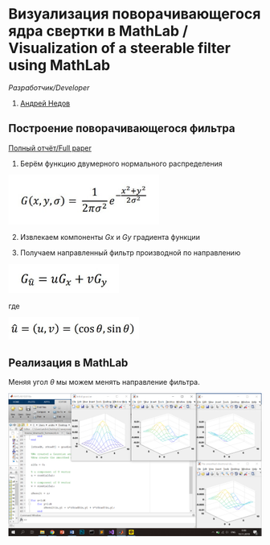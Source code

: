 # Визуализация поворачивающегося ядра свертки в MathLab / Visualization of a steerable filter using MathLab

*Разработчик/Developer*
1. [Андрей Недов](github.com/Andrey-Nedov-is-a-human)

## Построение поворачивающегося фильтра

[Полный отчёт/Full paper](https://github.com/Andrey-Nedov-is-a-human/Computer-Vision-Steerable-Filters/tree/main/materials/Steerable_filter_Report.pdf)

1. Берём функцию двумерного нормального распределения

<img src="/imgs/img2.jpg" width="300"/>

2. Извлекаем компоненты *Gx* и *Gy* градиента функции

3. Получаем направленный фильтр производной по направлению

<img src="/imgs/img3.jpg" width="220"/>

где

<img src="/imgs/img4.jpg" width="260"/>

## Реализация в MathLab

Меняя угол *θ* мы можем менять направление фильтра.

<img src="/imgs/img1.png" width="700"/>


